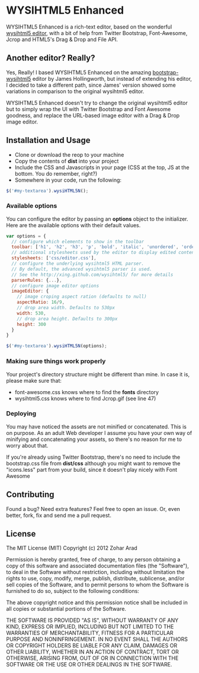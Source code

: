 # WYSIHTML5 Enhanced

WYSIHTML5 Enhanced is a rich-text editor, based on the wonderful [wysihtml5 editor](http://xing.github.com/wysihtml5/ "wysihtml5"), with a bit of help from Twitter Bootstrap, Font-Awesome, Jcrop and HTML5's Drag & Drop and File API.

## Another editor? Really?

Yes, Really! I based WYSIHTML5 Enhanced on the amazing [bootstrap-wysihtml5](https://github.com/jhollingworth/bootstrap-wysihtml5 "bootstrap-wysihtml5") editor by James Hollingworth, but instead of extending his editor, I decided to take a different path, since James' version showed some variations in comparison to the original wysihtml5 editor.

WYSIHTML5 Enhanced doesn't try to change the original wysihtml5 editor but to simply wrap the UI with Twitter Bootstrap and Font Awesome goodness, and replace the URL-based image editor with a Drag & Drop image editor.

## Installation and Usage

* Clone or download the reop to your machine
* Copy the contents of **dist** into your project
* Include the CSS and Javascripts in your page (CSS at the top, JS at the bottom. You do remember, right?)
* Somewhere in your code, run the following:

```javascript
$('#my-textarea').wysiHTML5N();
```

### Available options

You can configure the editor by passing an **options** object to the initializer. Here are the available options with their default values.

```javascript
var options = {
  // configure which elements to show in the toolbar
  toolbar: ['h1', 'h2', 'h3', 'p', 'bold', 'italic', 'unordered', 'ordered', 'insertLink', 'insertImage', 'changeView'],
  // additional stylesheets used by the editor to display edited content
  stylesheets: ['css/editor.css'],
  // configure the underlying wysihtml5 HTML parser.
  // By default, the advanced wysihtml5 parser is used.
  // See the http://xing.github.com/wysihtml5/ for more details
  parserRules: {...},
  // configure image editor options
  imageEditor: {
    // image croping aspect ration (defaults to null)
    aspectRatio: 16/9,
    // drop area width. Defaults to 530px
    width: 530,
    // drop area height. Defaults to 300px
    height: 300
  }
}

$('#my-textarea').wysiHTML5N(options);
```

### Making sure things work properly

Your project's directory structure might be different than mine. In case it is, please make sure that:

* font-awesome.css knows where to find the **fonts** directory
* wysihtml5.css knows where to find Jcrop.gif (see line 47)

### Deploying

You may have noticed the assets are not minified or concatenated. This is on purpose. As an adult Web developer I assume you have your own way of minifying and concatenating your assets, so there's no reason for me to worry about that.

If you're already using Twitter Bootstrap, there's no need to include the bootstrap.css file from **dist/css** although you might want to remove the "icons.less" part from your build, since it doesn't play nicely with Font Awesome

## Contributing

Found a bug? Need extra features? Feel free to open an issue. Or, even better, fork, fix and send me a pull request.

## License

The MIT License (MIT)
Copyright (c) 2012 Zohar Arad

Permission is hereby granted, free of charge, to any person obtaining a copy of this software and associated documentation files (the "Software"), to deal in the Software without restriction, including without limitation the rights to use, copy, modify, merge, publish, distribute, sublicense, and/or sell copies of the Software, and to permit persons to whom the Software is furnished to do so, subject to the following conditions:

The above copyright notice and this permission notice shall be included in all copies or substantial portions of the Software.

THE SOFTWARE IS PROVIDED "AS IS", WITHOUT WARRANTY OF ANY KIND, EXPRESS OR IMPLIED, INCLUDING BUT NOT LIMITED TO THE WARRANTIES OF MERCHANTABILITY, FITNESS FOR A PARTICULAR PURPOSE AND NONINFRINGEMENT. IN NO EVENT SHALL THE AUTHORS OR COPYRIGHT HOLDERS BE LIABLE FOR ANY CLAIM, DAMAGES OR OTHER LIABILITY, WHETHER IN AN ACTION OF CONTRACT, TORT OR OTHERWISE, ARISING FROM, OUT OF OR IN CONNECTION WITH THE SOFTWARE OR THE USE OR OTHER DEALINGS IN THE SOFTWARE.